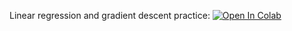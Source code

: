 Linear regression and gradient descent practice:
[![Open In Colab](https://colab.research.google.com/assets/colab-badge.svg)](https://colab.research.google.com/github/ml-mipt/ml-mipt/blob/basic_s20/homeworks_basic/assignment0_02_Lin_reg/assignment0_02_linear_regression_and_GD.ipynb)
